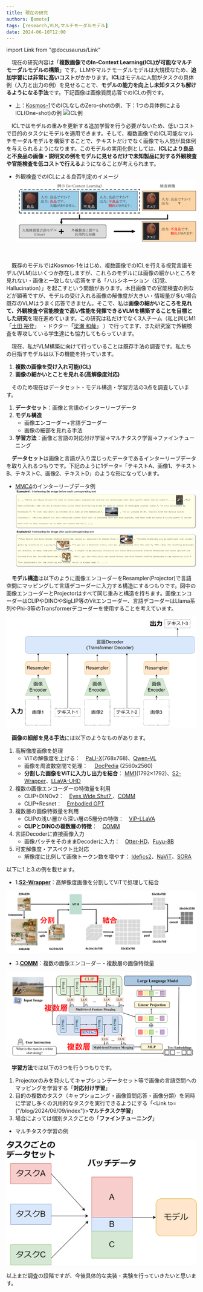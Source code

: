 ```yaml
---
title: 現在の研究
authors: [omote]
tags: [research,VLM,マルチモーダルモデル]
date: 2024-06-10T12:00
---
```


import Link from "@docusaurus/Link"

　現在の研究内容は「**複数画像でのIn-Context Learning(ICL)が可能なマルチモーダルモデルの構築**」です。LLMやマルチモーダルモデルは大規模なため、**追加学習には非常に高いコスト**がかかります。**ICL**はモデルに人間がタスクの具体例（入力と出力の例）を見せることで、**モデルの能力を向上し未知タスクも解けるようになる手法**です。下記画像は画像質問応答でのICLの例です。

* 上：[Kosmos-1](https://arxiv.org/abs/2302.14045)でのICLなしのZero-shotの例、下：1つの具体例によるICL(One-shot)の例
![ICL例](./ICL例.png)

　ICLではモデルの重みを更新する追加学習を行う必要がないため、低いコストで目的のタスクにモデルを適用できます。そして、複数画像でのICL可能なマルチモーダルモデルを構築することで、テキストだけでなく画像でも人間が具体例を与えられるようになります。このモデルの実用化例としては、**ICLにより良品と不良品の画像・説明文の例をモデルに見せるだけで未知製品に対する外観検査や官能検査を低コストで行える**ようになることが考えられます。

<!--truncate-->

* 外観検査でのICLによる良否判定のイメージ
![外観](外観.png)
<!-- * 官能検査でのICLによる良否判定のイメージ
![官能](官能.png) -->

<br></br>
　既存のモデルではKosmos-1をはじめ、複数画像でのICLを行える視覚言語モデル(VLM)はいくつか存在しますが、これらのモデルには画像の細かいところを見れない・画像と一致しない応答をする「ハルシネーション（幻覚、Hallucination）」を起こすという問題があります。木目画像での官能検査の例などが顕著ですが、モデルの受け入れる画像の解像度が大きい・情報量が多い場合既存のVLMはうまく応答できません。そこで、私は**画像の細かいところを見れて、外観検査や官能検査で高い性能を発揮できるVLMを構築することを目標とした研究**を現在進めています。この研究は私だけでなく3人チーム（私と同じM1「[土田 裕登](https://da-tsuchi.github.io/)」　・ドクター「[梁瀬 和哉](https://k-yanase9.github.io/github.io/#/)」 ）で行ってます、また研究室で外観検査を専攻している学生達にも協力してもらっています。

　現在、私がVLM構築に向けて行っていることは既存手法の調査です。私たちの目指すモデルは以下の機能を持っています。

1. **複数の画像を受け入れ可能(ICL)**
2. **画像の細かいとことを見れる(高解像度対応)**

　そのため現在はデータセット・モデル構造・学習方法の3点を調査しています。

1. **データセット**：画像と言語のインターリーブデータ
2. **モデル構造**
    * 画像エンコーダー+言語デコーダー
    * 画像の細部を見れる手法
3. **学習方法**：画像と言語の対応付け学習→マルチタスク学習→ファインチューニング

　**データセット**は画像と言語が入り混じったデータであるインターリーブデータを取り入れるつもりです。下記のように1データ=「テキストA、画像1、テキストB、テキストC、画像2、テキストD」のような形になっています。

* [MMC4](https://arxiv.org/abs/2304.06939)のインターリーブデータ例
![インター](Interleaved.png)

　**モデル構造**は以下のように画像エンコーダーをResampler(Projector)で言語空間にマッピングして言語デコーダーに入力する構造にするつもりです。図中の画像エンコーダーとProjectorはすべて同じ重みと構造を持ちます。画像エンコーダーはCLIPやDINOやSigLIP等のVitエンコーダー、言語デコーダーはLlama系列やPhi-3等のTransformerデコーダーを使用することを考えています。

![モデル](モデル.png)

　**画像の細部を見る手法**には以下のようなものがあります。
1. 高解像度画像を処理
    * ViTの解像度を上げる：　[PaLI-X](https://arxiv.org/abs/2305.18565)(768x768)、[Qwen-VL](https://arxiv.org/abs/2308.12966)
    * 画像を周波数空間で処理：　 [DocPedia](https://arxiv.org/abs/2311.11810) (2560x2560)
    * **分割した画像をViTに入力し出力を結合**： [MM1](https://arxiv.org/abs/2403.09611)(1792×1792)、[S2-Wrapper](https://arxiv.org/abs/2403.13043)、[LLaVA-UHD](https://arxiv.org/abs/2403.11703)
2. 複数の画像エンコーダーの特徴量を利用
    * CLIP+DINOv2：　[Eyes Wide Shut? ](https://arxiv.org/abs/2401.06209)、[COMM](https://arxiv.org/abs/2310.08825)
    * CLIP+Resnet：　[Embodied GPT](https://arxiv.org/abs/2305.15021)
3. 複数層の画像特徴量を利用
    * CLIPの浅い層から深い層の5層分の特徴：　[ViP-LLaVA](https://arxiv.org/abs/2312.00784)
    * **CLIPとDINOの複数層の特徴**：　[COMM](https://arxiv.org/abs/2310.08825)
4. 言語Decoderに直接画像入力
    * 画像パッチをそのままDecoderに入力：　[Otter-HD](https://arxiv.org/abs/2311.04219)、[Fuyu-8B](https://www.adept.ai/blog/fuyu-8b)
5. 可変解像度・アスペクト比対応
    * 解像度に比例して画像トークン数を増やす：  [Idefics2](https://arxiv.org/abs/2405.02246)、[NaViT](https://arxiv.org/abs/2307.06304)、[SORA](https://openai.com/index/video-generation-models-as-world-simulators/#fn-19)

以下に1.と3.の例を載せます。

* 1.[**S2-Wrapper**](https://arxiv.org/abs/2403.13043)：高解像度画像を分割してViTで処理して結合

![S2](S2.png)

* 3.[**COMM**](https://arxiv.org/abs/2310.08825)：複数の画像エンコーダー・複数層の画像特徴量

![COMM](COMM.png)


　**学習方法**では以下の3つを行うつもりです。
1. Projectorのみを発火してキャプションデータセット等で画像の言語空間へのマッピングを学習する「**対応付け学習**」
2. 目的の複数のタスク（キャプショニング・画像質問応答・画像分類）を同時に学習し多くの汎用的なタスクを実行できるようにする「<Link to={"/blog/2024/06/09/index"}>**マルチタスク学習**</Link>」
3. 場合によっては個別タスクごとの「**ファインチューニング**」

* マルチタスク学習の例

![マルチタスク](マルチタスク学習.png)

以上まだ調査の段階ですが、今後具体的な実装・実験を行っていきたいと思います。

